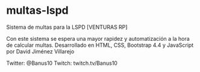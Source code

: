 # multas-lspd
Sistema de multas para la LSPD [VENTURAS RP]

Con este sistema se espera una mayor rapidez y automatización a la hora de calcular multas. Desarrollado en HTML, CSS, Bootstrap 4.4 y JavaScript por David Jiménez Villarejo

Twitter: @Banus10
Twitch: twitch.tv/Banus10
